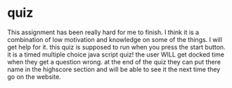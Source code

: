 # quiz
This assignment has been really hard for me to finish. I think it is a combination of low motivation and knowledge on some of the things. I will get help for it.
this quiz is supposed to run when you press the start button. it is a timed multiple choice java script quiz! the user WILL get docked time when they get a question wrong. at the end of the quiz they can put there name in the highscore section and will be able to see it the next time they go on the website. 
